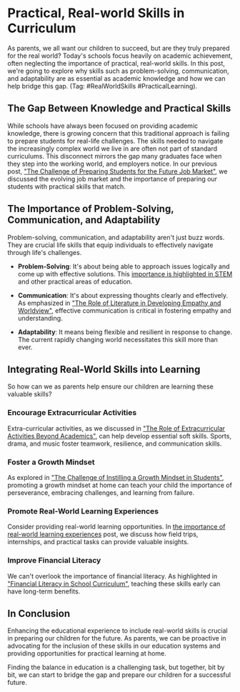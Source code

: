 # Practical, Real-world Skills in Curriculum

As parents, we all want our children to succeed, but are they truly prepared for the real world? Today's schools focus heavily on academic achievement, often neglecting the importance of practical, real-world skills. In this post, we're going to explore why skills such as problem-solving, communication, and adaptability are as essential as academic knowledge and how we can help bridge this gap. (Tag: #RealWorldSkills #PracticalLearning).

## The Gap Between Knowledge and Practical Skills

While schools have always been focused on providing academic knowledge, there is growing concern that this traditional approach is failing to prepare students for real-life challenges. The skills needed to navigate the increasingly complex world we live in are often not part of standard curriculums. This disconnect mirrors the gap many graduates face when they step into the working world, and employers notice. In our previous post, ["The Challenge of Preparing Students for the Future Job Market"](/xedublog/preparing-students-for-the-future-job-market.md), we discussed the evolving job market and the importance of preparing our students with practical skills that match.

## The Importance of Problem-Solving, Communication, and Adaptability

Problem-solving, communication, and adaptability aren't just buzz words. They are crucial life skills that equip individuals to effectively navigate through life's challenges. 

- **Problem-Solving**: It's about being able to approach issues logically and come up with effective solutions. This [importance is highlighted in STEM](/xedublog/the-importance-of-stem-education-in-the-modern-world.md) and other practical areas of education.

- **Communication**: It's about expressing thoughts clearly and effectively. As emphasized in ["The Role of Literature in Developing Empathy and Worldview"](/xedublog/the-role-of-literature-in-developing-empathy-and-worldview.md), effective communication is critical in fostering empathy and understanding.

- **Adaptability**: It means being flexible and resilient in response to change. The current rapidly changing world necessitates this skill more than ever.

## Integrating Real-World Skills into Learning

So how can we as parents help ensure our children are learning these valuable skills?

### Encourage Extracurricular Activities

Extra-curricular activities, as we discussed in ["The Role of Extracurricular Activities Beyond Academics"](/xedublog/the-role-of-extracurricular-activities-beyond-academics.md), can help develop essential soft skills. Sports, drama, and music foster teamwork, resilience, and communication skills. 

### Foster a Growth Mindset

As explored in ["The Challenge of Instilling a Growth Mindset in Students"](/xedubloghe-challenge-of-instilling-a-growth-mindset-in-students.md), promoting a growth mindset at home can teach your child the importance of perseverance, embracing challenges, and learning from failure. 

### Promote Real-World Learning Experiences

Consider providing real-world learning opportunities. In [the importance of real-world learning experiences](/xedublog/the-importance-of-real-world-learning-experiences.md) post, we discuss how field trips, internships, and practical tasks can provide valuable insights. 

### Improve Financial Literacy

We can't overlook the importance of financial literacy. As highlighted in ["Financial Literacy in School Curriculum"](/xedublog/financial-literacy-in-school-curriculum.md), teaching these skills early can have long-term benefits.

## In Conclusion

Enhancing the educational experience to include real-world skills is crucial in preparing our children for the future. As parents, we can be proactive in advocating for the inclusion of these skills in our education systems and providing opportunities for practical learning at home. 

Finding the balance in education is a challenging task, but together, bit by bit, we can start to bridge the gap and prepare our children for a successful future.